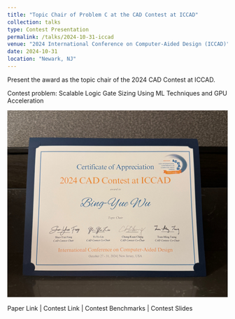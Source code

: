 ```yaml
---
title: "Topic Chair of Problem C at the CAD Contest at ICCAD"
collection: talks
type: Contest Presentation
permalink: /talks/2024-10-31-iccad
venue: "2024 International Conference on Computer-Aided Design (ICCAD)"
date: 2024-10-31
location: "Newark, NJ"
---
```


Present the award as the topic chair of the 2024 CAD Contest at ICCAD.

Contest problem: Scalable Logic Gate Sizing Using ML Techniques and GPU Acceleration

<img src="/images/2024-10-31.jpg" alt="2024 CAD Contest at ICCAD" />

<a href="https://dl.acm.org/doi/10.1145/3676536.3689912" style="text-decoration: none;">Paper Link</a>
|
<a href="https://www.iccad-contest.org/2024/" style="text-decoration: none;">Contest Link</a>
|
<a href="https://github.com/ASU-VDA-Lab/2024_ICCAD_Contest_Gate_Sizing_Benchmark" style="text-decoration: none;">Contest Benchmarks</a>
|
<a href="https://github.com/ASU-VDA-Lab/2024_ICCAD_Contest_Gate_Sizing_Benchmark/blob/main/ICCAD_Contest_Problem_C.pdf" style="text-decoration: none;">Contest Slides</a>
